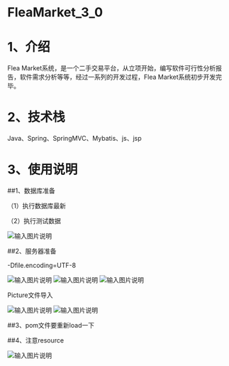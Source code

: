 # FleaMarket_3_0

# 1、介绍

Flea Market系统，是一个二手交易平台，从立项开始，编写软件可行性分析报告，软件需求分析等等，经过一系列的开发过程，Flea Market系统初步开发完毕。

# 2、技术栈

Java、Spring、SpringMVC、Mybatis、js、jsp



# 3、使用说明

##1、数据库准备

（1）执行数据库最新

（2）执行测试数据

![输入图片说明](https://foruda.gitee.com/images/1683977379452294481/e8f520a3_9964688.png "屏幕截图")

##2、服务器准备

-Dfile.encoding=UTF-8

![输入图片说明](https://foruda.gitee.com/images/1683977360356896666/37136e01_9964688.png "屏幕截图")
![输入图片说明](https://foruda.gitee.com/images/1683977406673747926/967c51c9_9964688.png "屏幕截图")
![输入图片说明](https://foruda.gitee.com/images/1683977410738798601/27cfdb24_9964688.png "屏幕截图")

Picture文件导入

![输入图片说明](https://foruda.gitee.com/images/1683977415218702684/30602b82_9964688.png "屏幕截图")
![输入图片说明](https://foruda.gitee.com/images/1683977420125641364/529ef663_9964688.png "屏幕截图")

##3、pom文件要重新load一下

##4、注意resource

![输入图片说明](https://foruda.gitee.com/images/1683977424933955499/086c4b37_9964688.png "屏幕截图")

